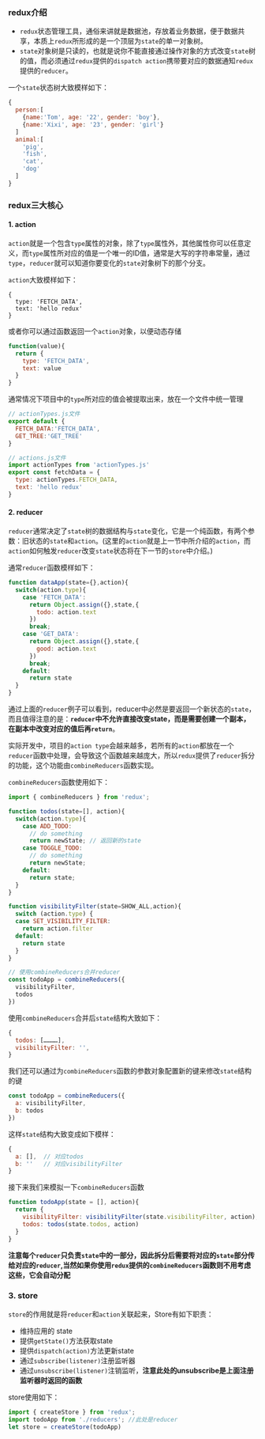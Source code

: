 ### redux介绍
- `redux`状态管理工具，通俗来讲就是数据池，存放着业务数据，便于数据共享，本质上`redux`所形成的是一个顶层为`state`的单一对象树。
- `state`对象树是只读的，也就是说你不能直接通过操作对象的方式改变`state`树的值，而必须通过`redux`提供的`dispatch action`携带要对应的数据通知`redux`提供的`reducer`。

一个`state`状态树大致模样如下：

```js
{
  person:[
    {name:'Tom', age: '22', gender: 'boy'},
    {name:'Xixi', age: '23', gender: 'girl'}
  ]
  animal:[
    'pig',
    'fish',
    'cat',
    'dog'
  ]
}
```

### redux三大核心
#### 1. action
`action`就是一个包含`type`属性的对象，除了`type`属性外，其他属性你可以任意定义，而`type`属性所对应的值是一个唯一的ID值，通常是大写的字符串常量，通过`type`，`reducer`就可以知道你要变化的`state`对象树下的那个分支。

`action`大致模样如下：

```
{
  type: 'FETCH_DATA',
  text: 'hello redux'
}
```

或者你可以通过函数返回一个`action`对象，以便动态存储

```js
function(value){
  return {
    type: 'FETCH_DATA',
    text: value
  }
}
```

通常情况下项目中的`type`所对应的值会被提取出来，放在一个文件中统一管理

```js
// actionTypes.js文件
export default {
  FETCH_DATA:'FETCH_DATA',
  GET_TREE:'GET_TREE'
}

// actions.js文件
import actionTypes from 'actionTypes.js'
export const fetchData = {
  type: actionTypes.FETCH_DATA,
  text: 'hello redux'
}
```

#### 2. reducer
`reducer`通常决定了`state`树的数据结构与`state`变化，它是一个纯函数，有两个参数：旧状态的`state`和`action`。(这里的`action`就是上一节中所介绍的`action`，而`action`如何触发`reducer`改变`state`状态将在下一节的`store`中介绍。)

通常`reducer`函数模样如下：

```js
function dataApp(state={},action){
  switch(action.type){
    case 'FETCH_DATA':
      return Object.assign({},state,{
        todo: action.text
      })
      break;
    case 'GET_DATA':
      return Object.assign({},state,{
        good: action.text
      })
      break;
    default:
      return state
  }
}
```
通过上面的`reducer`例子可以看到，reducer中必然是要返回一个新状态的`state`，而且值得注意的是：**`reducer`中不允许直接改变state，而是需要创建一个副本，在副本中改变对应的值后再`return`**。  

实际开发中，项目的`action type`会越来越多，若所有的`action`都放在一个`reducer`函数中处理，会导致这个函数越来越庞大，所以`redux`提供了`reducer`拆分的功能，这个功能由`combineReducers`函数实现。  

`combineReducers`函数使用如下：

```js
import { combineReducers } from 'redux';

function todos(state=[], action){
  switch(action.type){
    case ADD_TODO:
      // do something
      return newState; // 返回新的state
    case TOGGLE_TODO:
      // do something
      return newState;
    default:
      return state;
  }
}

function visibilityFilter(state=SHOW_ALL,action){
  switch (action.type) {
  case SET_VISIBILITY_FILTER:
    return action.filter
  default:
    return state
  }
}

// 使用combineReducers合并reducer
const todoApp = combineReducers({
  visibilityFilter,
  todos
})
```

使用`combineReducers`合并后`state`结构大致如下：

```js
{
  todos: […………],
  visibilityFilter: '',
}
```

我们还可以通过为`combineReducers`函数的参数对象配置新的键来修改`state`结构的键

```js
const todoApp = combineReducers({
  a: visibilityFilter,
  b: todos
})
```

这样`state`结构大致变成如下模样：

```js
{
  a: [],  // 对应todos
  b: ''   // 对应visibilityFilter
}
```

接下来我们来模拟一下`combineReducers`函数

```js
function todoApp(state = [], action){
  return {
    visibilityFilter: visibilityFilter(state.visibilityFilter, action),
    todos: todos(state.todos, action)
  }
}
```

**注意每个`reducer`只负责`state`中的一部分，因此拆分后需要将对应的`state`部分传给对应的`reducer`,当然如果你使用`redux`提供的`combineReducers`函数则不用考虑这些，它会自动分配**

### 3. store
`store`的作用就是将`reducer`和`action`关联起来，Store有如下职责：  
- 维持应用的 state
- 提供`getState()`方法获取state
- 提供`dispatch(action)`方法更新state
- 通过`subscribe(listener)`注册监听器
- 通过`unsubscribe(listener)`注销监听，**注意此处的unsubscribe是上面注册监听器时返回的函数**  

store使用如下：

```js
import { createStore } from 'redux';
import todoApp from './reducers'; //此处是reducer
let store = createStore(todoApp)
```